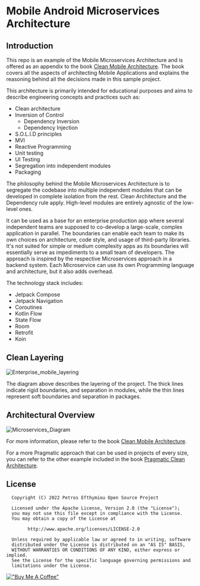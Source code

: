 Mobile Android Microservices Architecture
=========================================
Introduction
------------
This repo is an example of the Mobile Microservices Architecture and is offered as an appendix to the book [Clean Mobile Architecture](https://www.petrosefthymiou.com/product-page). The book covers all the aspects of architecting Mobile Applications and explains the reasoning behind all the decisions made in this sample project.

This architecture is primarily intended for educational purposes and aims to describe engineering concepts and practices such as:

* Clean architecture
* Inversion of Control
  * Dependency Inversion
  * Dependency Injection
* S.O.L.I.D principles
* MVI
* Reactive Programming
* Unit testing
* UI Testing
* Segregation into independent modules
* Packaging

The philosophy behind the Mobile Microservices Architecture is to segregate the codebase into multiple independent modules that can be developed in complete isolation from the rest. Clean Architecture and the Dependency rule apply. High-level modules are entirely agnostic of the low-level ones. 

It can be used as a base for an enterprise production app where several independent teams are supposed to co-develop a large-scale, complex application in parallel. The boundaries can enable each team to make its own choices on architecture, code style, and usage of third-party libraries. It's not suited for simple or medium complexity apps as its boundaries will essentially serve as impediments to a small team of developers. The approach is inspired by the respective Microservices approach in a backend system. Each Microservice can use its own Programming language and architecture, but it also adds overhead.

The technology stack includes:
* Jetpack Compose
* Jetpack Navigation
* Coroutines
* Kotlin Flow
* State Flow
* Room
* Retrofit
* Koin


Clean Layering
--------------
![Enterprise_mobile_layering](https://user-images.githubusercontent.com/98778003/162254460-da17b088-0cc6-46dc-9749-ec7a1475b511.png)



The diagram above describes the layering of the project. The thick lines indicate rigid boundaries, and separation in modules, while the thin lines represent soft boundaries and separation in packages.

Architectural Overview
---------------

![Microservices_Diagram](https://user-images.githubusercontent.com/98778003/162251457-28a87ccb-dcf6-466e-9492-c1def80aa827.png)

For more information, please refer to the book [Clean Mobile Architecture](https://www.petrosefthymiou.com/product-page).

For a more Pragmatic approach that can be used in projects of every size, you can refer to the other example included in the book [Pragmatic Clean Architecture](https://github.com/petros-efthymiou/Android-Pragmatic-Clean-Architecture).

License
--------
```
  Copyright (C) 2022 Petros Efthymiou Open Source Project

  Licensed under the Apache License, Version 2.0 (the "License");
  you may not use this file except in compliance with the License.
  You may obtain a copy of the License at

        http://www.apache.org/licenses/LICENSE-2.0

  Unless required by applicable law or agreed to in writing, software
  distributed under the License is distributed on an "AS IS" BASIS,
  WITHOUT WARRANTIES OR CONDITIONS OF ANY KIND, either express or implied.
  See the License for the specific language governing permissions and
  limitations under the License.
  ```

[!["Buy Me A Coffee"](https://www.buymeacoffee.com/assets/img/custom_images/orange_img.png)](https://www.buymeacoffee.com/petrosefth)
